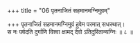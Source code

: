 +++
title = "06 पृतनाजितं सहमानमग्निमुग्रम्"

+++
पृतनाजितं सहमानमग्निमुग्रं हुवेम परमात् सधस्थात्।  
स नः पर्षदति दुर्गाणि विश्वा क्षामद् देवो ऽतिदुरितान्यग्निः ॥ ८ ॥
